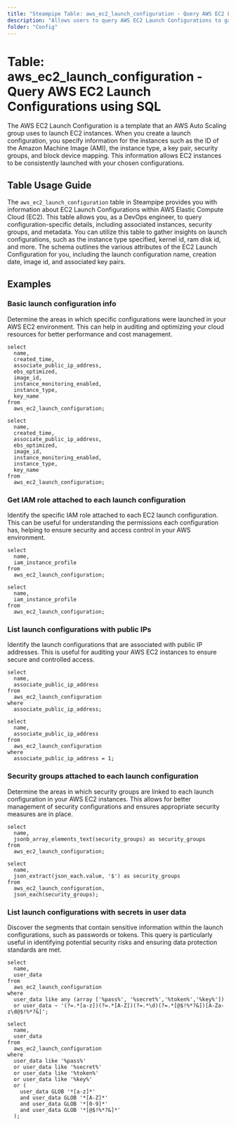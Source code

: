 ```yaml
---
title: "Steampipe Table: aws_ec2_launch_configuration - Query AWS EC2 Launch Configurations using SQL"
description: "Allows users to query AWS EC2 Launch Configurations to gain insights into their configurations, metadata, and associated instances."
folder: "Config"
---
```


# Table: aws_ec2_launch_configuration - Query AWS EC2 Launch Configurations using SQL

The AWS EC2 Launch Configuration is a template that an AWS Auto Scaling group uses to launch EC2 instances. When you create a launch configuration, you specify information for the instances such as the ID of the Amazon Machine Image (AMI), the instance type, a key pair, security groups, and block device mapping. This information allows EC2 instances to be consistently launched with your chosen configurations.

## Table Usage Guide

The `aws_ec2_launch_configuration` table in Steampipe provides you with information about EC2 Launch Configurations within AWS Elastic Compute Cloud (EC2). This table allows you, as a DevOps engineer, to query configuration-specific details, including associated instances, security groups, and metadata. You can utilize this table to gather insights on launch configurations, such as the instance type specified, kernel id, ram disk id, and more. The schema outlines the various attributes of the EC2 Launch Configuration for you, including the launch configuration name, creation date, image id, and associated key pairs.

## Examples

### Basic launch configuration info
Determine the areas in which specific configurations were launched in your AWS EC2 environment. This can help in auditing and optimizing your cloud resources for better performance and cost management.

```sql+postgres
select
  name,
  created_time,
  associate_public_ip_address,
  ebs_optimized,
  image_id,
  instance_monitoring_enabled,
  instance_type,
  key_name
from
  aws_ec2_launch_configuration;
```

```sql+sqlite
select
  name,
  created_time,
  associate_public_ip_address,
  ebs_optimized,
  image_id,
  instance_monitoring_enabled,
  instance_type,
  key_name
from
  aws_ec2_launch_configuration;
```

### Get IAM role attached to each launch configuration
Identify the specific IAM role attached to each EC2 launch configuration. This can be useful for understanding the permissions each configuration has, helping to ensure security and access control in your AWS environment.

```sql+postgres
select
  name,
  iam_instance_profile
from
  aws_ec2_launch_configuration;
```

```sql+sqlite
select
  name,
  iam_instance_profile
from
  aws_ec2_launch_configuration;
```

### List launch configurations with public IPs
Identify the launch configurations that are associated with public IP addresses. This is useful for auditing your AWS EC2 instances to ensure secure and controlled access.

```sql+postgres
select
  name,
  associate_public_ip_address
from
  aws_ec2_launch_configuration
where
  associate_public_ip_address;
```

```sql+sqlite
select
  name,
  associate_public_ip_address
from
  aws_ec2_launch_configuration
where
  associate_public_ip_address = 1;
```

### Security groups attached to each launch configuration
Determine the areas in which security groups are linked to each launch configuration in your AWS EC2 instances. This allows for better management of security configurations and ensures appropriate security measures are in place.

```sql+postgres
select
  name,
  jsonb_array_elements_text(security_groups) as security_groups
from
  aws_ec2_launch_configuration;
```

```sql+sqlite
select
  name,
  json_extract(json_each.value, '$') as security_groups
from
  aws_ec2_launch_configuration,
  json_each(security_groups);
```

### List launch configurations with secrets in user data
Discover the segments that contain sensitive information within the launch configurations, such as passwords or tokens. This query is particularly useful in identifying potential security risks and ensuring data protection standards are met.

```sql+postgres
select
  name,
  user_data
from
  aws_ec2_launch_configuration
where
  user_data like any (array ['%pass%', '%secret%','%token%','%key%'])
  or user_data ~ '(?=.*[a-z])(?=.*[A-Z])(?=.*\d)(?=.*[@$!%*?&])[A-Za-z\d@$!%*?&]';
```

```sql+sqlite
select
  name,
  user_data
from
  aws_ec2_launch_configuration
where
  user_data like '%pass%'
  or user_data like '%secret%'
  or user_data like '%token%'
  or user_data like '%key%'
  or (
    user_data GLOB '*[a-z]*' 
    and user_data GLOB '*[A-Z]*' 
    and user_data GLOB '*[0-9]*' 
    and user_data GLOB '*[@$!%*?&]*'
  );
```